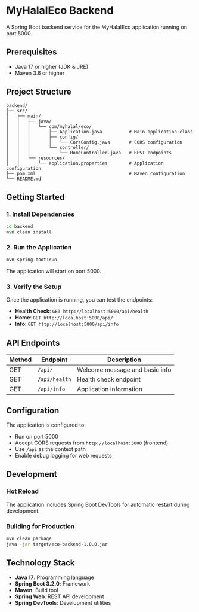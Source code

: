 # MyHalalEco Backend

A Spring Boot backend service for the MyHalalEco application running on port 5000.

## Prerequisites

- Java 17 or higher (JDK & JRE)
- Maven 3.6 or higher

## Project Structure

```
backend/
├── src/
│   ├── main/
│   │   ├── java/
│   │   │   └── com/myhalal/eco/
│   │   │       ├── Application.java          # Main application class
│   │   │       ├── config/
│   │   │       │   └── CorsConfig.java       # CORS configuration
│   │   │       └── controller/
│   │   │           └── HomeController.java   # REST endpoints
│   │   └── resources/
│   │       └── application.properties        # Application configuration
├── pom.xml                                   # Maven configuration
└── README.md
```

## Getting Started

### 1. Install Dependencies

```bash
cd backend
mvn clean install
```

### 2. Run the Application

```bash
mvn spring-boot:run
```

The application will start on port 5000.

### 3. Verify the Setup

Once the application is running, you can test the endpoints:

- **Health Check**: `GET http://localhost:5000/api/health`
- **Home**: `GET http://localhost:5000/api/`
- **Info**: `GET http://localhost:5000/api/info`

## API Endpoints

| Method | Endpoint | Description |
|--------|----------|-------------|
| GET    | `/api/`  | Welcome message and basic info |
| GET    | `/api/health` | Health check endpoint |
| GET    | `/api/info` | Application information |

## Configuration

The application is configured to:
- Run on port 5000
- Accept CORS requests from `http://localhost:3000` (frontend)
- Use `/api` as the context path
- Enable debug logging for web requests

## Development

### Hot Reload

The application includes Spring Boot DevTools for automatic restart during development.

### Building for Production

```bash
mvn clean package
java -jar target/eco-backend-1.0.0.jar
```

## Technology Stack

- **Java 17**: Programming language
- **Spring Boot 3.2.0**: Framework
- **Maven**: Build tool
- **Spring Web**: REST API development
- **Spring DevTools**: Development utilities
